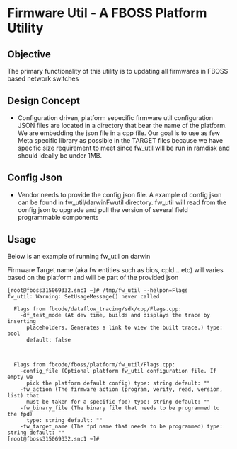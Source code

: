 # Firmware Util - A FBOSS Platform Utility

## Objective
The primary functionality of this utility is to updating all firmwares in FBOSS based network switches


## Design Concept
* Configuration driven, platform sepecific firmware util configuration JSON files are located in a directory
that bear the name of the platform. We are embedding the json file in a cpp file. Our goal is to use as few Meta
specific library as possible in the TARGET files because we have specific size requirement to meet since fw_util
will be run in ramdisk and should ideally be under 1MB.

## Config Json
* Vendor needs to provide the config json file. A example of config json can be found in fw_util/darwinFwutil directory.
fw_util will read from the config json to upgrade and pull the version of several field programmable components


## Usage
Below is an example of running fw_util on darwin

Firmware Target name (aka fw entities such as bios, cpld... etc) will varies based on the platform and will be part of the provided json

```
[root@fboss315069332.snc1 ~]# /tmp/fw_util --helpon=Flags
fw_util: Warning: SetUsageMessage() never called

  Flags from fbcode/dataflow_tracing/sdk/cpp/Flags.cpp:
    -df_test_mode (At dev time, builds and displays the trace by inserting
      placeholders. Generates a link to view the built trace.) type: bool
      default: false



  Flags from fbcode/fboss/platform/fw_util/Flags.cpp:
    -config_file (Optional platform fw_util configuration file. If empty we
      pick the platform default config) type: string default: ""
    -fw_action (The firmware action (program, verify, read, version, list) that
      must be taken for a specific fpd) type: string default: ""
    -fw_binary_file (The binary file that needs to be programmed to the fpd)
      type: string default: ""
    -fw_target_name (The fpd name that needs to be programmed) type: string default: ""
[root@fboss315069332.snc1 ~]#
```
